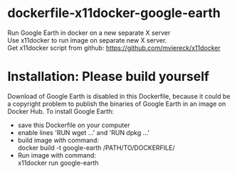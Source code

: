 # dockerfile-x11docker-google-earth
Run Google Earth in docker on a new separate X server<br>
Use x11docker to run image on separate new X server.<br>
Get x11docker script from github: https://github.com/mviereck/x11docker<br>

# Installation: Please build yourself
Download of Google Earth is disabled in this Dockerfile,
because it could be a copyright problem to publish 
the binaries of Google Earth in an image on Docker Hub.
To install Google Earth:
  * save this Dockerfile on your computer
  * enable lines 'RUN wget ...' and 'RUN dpkg ...'
  * build image with command:<br>
    docker build -t google-earth /PATH/TO/DOCKERFILE/
  * Run image with command:<br>
    x11docker run google-earth

